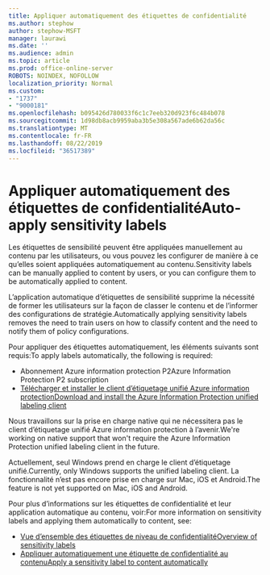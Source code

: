 ```yaml
---
title: Appliquer automatiquement des étiquettes de confidentialité
ms.author: stephow
author: stephow-MSFT
manager: laurawi
ms.date: ''
ms.audience: admin
ms.topic: article
ms.prod: office-online-server
ROBOTS: NOINDEX, NOFOLLOW
localization_priority: Normal
ms.custom:
- "1737"
- "9000181"
ms.openlocfilehash: b095426d780033f6c1c7eeb320d923f6c484b078
ms.sourcegitcommit: 1d98db8acb9959aba3b5e308a567ade6b62da56c
ms.translationtype: MT
ms.contentlocale: fr-FR
ms.lasthandoff: 08/22/2019
ms.locfileid: "36517389"
---
```

# <a name="auto-apply-sensitivity-labels"></a><span data-ttu-id="83141-102">Appliquer automatiquement des étiquettes de confidentialité</span><span class="sxs-lookup"><span data-stu-id="83141-102">Auto-apply sensitivity labels</span></span>

<span data-ttu-id="83141-103">Les étiquettes de sensibilité peuvent être appliquées manuellement au contenu par les utilisateurs, ou vous pouvez les configurer de manière à ce qu’elles soient appliquées automatiquement au contenu.</span><span class="sxs-lookup"><span data-stu-id="83141-103">Sensitivity labels can be manually applied to content by users, or you can configure them to be automatically applied to content.</span></span>

<span data-ttu-id="83141-104">L’application automatique d’étiquettes de sensibilité supprime la nécessité de former les utilisateurs sur la façon de classer le contenu et de l’informer des configurations de stratégie.</span><span class="sxs-lookup"><span data-stu-id="83141-104">Automatically applying sensitivity labels removes the need to train users on how to classify content and the need to notify them of policy configurations.</span></span>

<span data-ttu-id="83141-105">Pour appliquer des étiquettes automatiquement, les éléments suivants sont requis:</span><span class="sxs-lookup"><span data-stu-id="83141-105">To apply labels automatically, the following is required:</span></span>

- <span data-ttu-id="83141-106">Abonnement Azure information protection P2</span><span class="sxs-lookup"><span data-stu-id="83141-106">Azure Information Protection P2 subscription</span></span>
- [<span data-ttu-id="83141-107">Télécharger et installer le client d’étiquetage unifié Azure information protection</span><span class="sxs-lookup"><span data-stu-id="83141-107">Download and install the Azure Information Protection unified labeling client</span></span>](https://docs.microsoft.com/azure/information-protection/rms-client/install-unifiedlabelingclient-app)

<span data-ttu-id="83141-108">Nous travaillons sur la prise en charge native qui ne nécessitera pas le client d’étiquetage unifié Azure information protection à l’avenir.</span><span class="sxs-lookup"><span data-stu-id="83141-108">We're working on native support that won't require the Azure Information Protection unified labeling client in the future.</span></span>

<span data-ttu-id="83141-109">Actuellement, seul Windows prend en charge le client d’étiquetage unifié.</span><span class="sxs-lookup"><span data-stu-id="83141-109">Currently, only Windows supports the unified labeling client.</span></span>  <span data-ttu-id="83141-110">La fonctionnalité n’est pas encore prise en charge sur Mac, iOS et Android.</span><span class="sxs-lookup"><span data-stu-id="83141-110">The feature is not yet supported on Mac, iOS and Android.</span></span>

<span data-ttu-id="83141-111">Pour plus d’informations sur les étiquettes de confidentialité et leur application automatique au contenu, voir:</span><span class="sxs-lookup"><span data-stu-id="83141-111">For more information on sensitivity labels and applying them automatically to content,  see:</span></span>

- [<span data-ttu-id="83141-112">Vue d’ensemble des étiquettes de niveau de confidentialité</span><span class="sxs-lookup"><span data-stu-id="83141-112">Overview of sensitivity labels</span></span>](https://docs.microsoft.com/office365/securitycompliance/sensitivity-labels)
- [<span data-ttu-id="83141-113">Appliquer automatiquement une étiquette de confidentialité au contenu</span><span class="sxs-lookup"><span data-stu-id="83141-113">Apply a sensitivity label to content automatically</span></span>](https://docs.microsoft.com/office365/securitycompliance/apply_sensitivity_label_automatically)